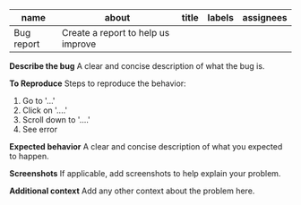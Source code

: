 | name       | about                              | title | labels | assignees |
| ---------- | ---------------------------------- | ----- | ------ | --------- |
| Bug report | Create a report to help us improve |       |        |           |

**Describe the bug**
A clear and concise description of what the bug is.

**To Reproduce**
Steps to reproduce the behavior:

1. Go to '...'
2. Click on '....'
3. Scroll down to '....'
4. See error

**Expected behavior**
A clear and concise description of what you expected to happen.

**Screenshots**
If applicable, add screenshots to help explain your problem.

**Additional context**
Add any other context about the problem here.
